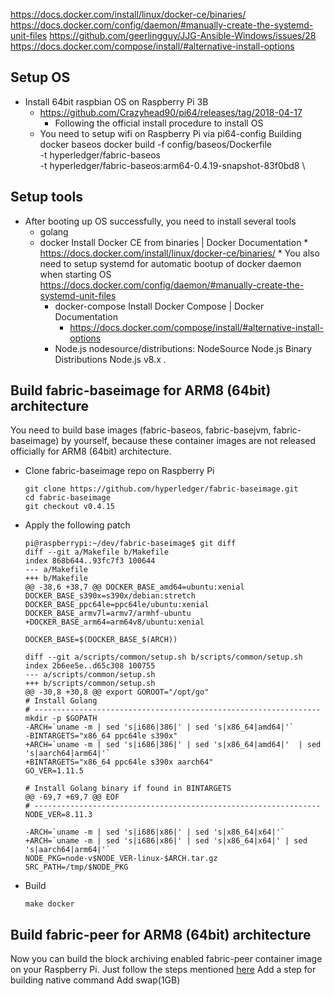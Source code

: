 https://docs.docker.com/install/linux/docker-ce/binaries/
https://docs.docker.com/config/daemon/#manually-create-the-systemd-unit-files
https://github.com/geerlingguy/JJG-Ansible-Windows/issues/28
https://docs.docker.com/compose/install/#alternative-install-options

## Setup OS

* Install 64bit raspbian OS on Raspberry Pi 3B
  * https://github.com/Crazyhead90/pi64/releases/tag/2018-04-17
	* Following the official install procedure to install OS
  * You need to setup wifi on Raspberry Pi via pi64-config
Building docker baseos
docker build -f config/baseos/Dockerfile \
	-t hyperledger/fabric-baseos \
	-t hyperledger/fabric-baseos:arm64-0.4.19-snapshot-83f0bd8 \

## Setup tools

* After booting up OS successfully, you need to install several tools
  * golang
  * docker
		Install Docker CE from binaries | Docker Documentation
		* https://docs.docker.com/install/linux/docker-ce/binaries/
		* You also need to setup systemd for automatic bootup of docker daemon when starting OS
			https://docs.docker.com/config/daemon/#manually-create-the-systemd-unit-files
	* docker-compose
		Install Docker Compose | Docker Documentation
		* https://docs.docker.com/compose/install/#alternative-install-options
	* Node.js
			nodesource/distributions: NodeSource Node.js Binary Distributions
			Node.js v8.x	.

## Build fabric-baseimage for ARM8 (64bit) architecture

You need to build base images (fabric-baseos, fabric-basejvm, fabric-baseimage) by yourself, because these container images
are not released officially for ARM8 (64bit) architecture.

* Clone fabric-baseimage repo on Raspberry Pi

	```
	git clone https://github.com/hyperledger/fabric-baseimage.git
	cd fabric-baseimage
	git checkout v0.4.15
	```

* Apply the following patch
  
	```
	pi@raspberrypi:~/dev/fabric-baseimage$ git diff
	diff --git a/Makefile b/Makefile
	index 868b644..93fc7f3 100644
	--- a/Makefile
	+++ b/Makefile
	@@ -38,6 +38,7 @@ DOCKER_BASE_amd64=ubuntu:xenial
	DOCKER_BASE_s390x=s390x/debian:stretch
	DOCKER_BASE_ppc64le=ppc64le/ubuntu:xenial
	DOCKER_BASE_armv7l=armv7/armhf-ubuntu
	+DOCKER_BASE_arm64=arm64v8/ubuntu:xenial
	
	DOCKER_BASE=$(DOCKER_BASE_$(ARCH))
	
	diff --git a/scripts/common/setup.sh b/scripts/common/setup.sh
	index 2b6ee5e..d65c308 100755
	--- a/scripts/common/setup.sh
	+++ b/scripts/common/setup.sh
	@@ -30,8 +30,8 @@ export GOROOT="/opt/go"
	# Install Golang
	# ----------------------------------------------------------------
	mkdir -p $GOPATH
	-ARCH=`uname -m | sed 's|i686|386|' | sed 's|x86_64|amd64|'`
	-BINTARGETS="x86_64 ppc64le s390x"
	+ARCH=`uname -m | sed 's|i686|386|' | sed 's|x86_64|amd64|'  | sed 's|aarch64|arm64|'`
	+BINTARGETS="x86_64 ppc64le s390x aarch64"
	GO_VER=1.11.5
	
	# Install Golang binary if found in BINTARGETS
	@@ -69,7 +69,7 @@ EOF
	# ----------------------------------------------------------------
	NODE_VER=8.11.3
	
	-ARCH=`uname -m | sed 's|i686|x86|' | sed 's|x86_64|x64|'`
	+ARCH=`uname -m | sed 's|i686|x86|' | sed 's|x86_64|x64|' | sed 's|aarch64|arm64|'`
	NODE_PKG=node-v$NODE_VER-linux-$ARCH.tar.gz
	SRC_PATH=/tmp/$NODE_PKG
	```

* Build
	```
	make docker
	```

## Build fabric-peer for ARM8 (64bit) architecture

Now you can build the block archiving enabled fabric-peer container image on your Raspberry Pi. Just follow the steps mentioned [here](README.md#setting-up-the-development-environment)
Add a step for building native command
Add swap(1GB)
